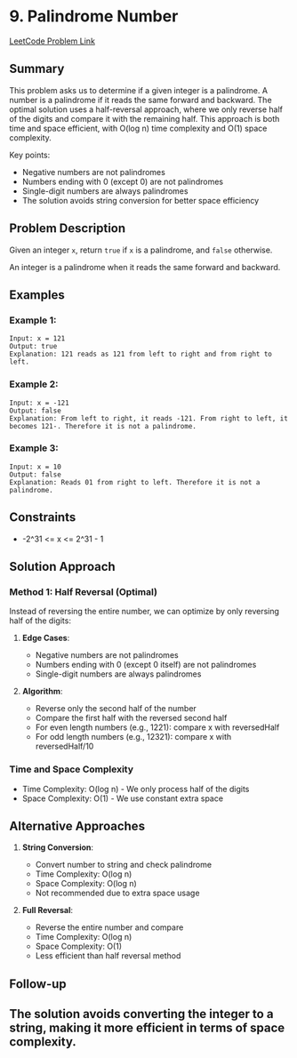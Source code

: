 # 9. Palindrome Number

[LeetCode Problem Link](https://leetcode.com/problems/palindrome-number/)

## Summary
This problem asks us to determine if a given integer is a palindrome. A number is a palindrome if it reads the same forward and backward. The optimal solution uses a half-reversal approach, where we only reverse half of the digits and compare it with the remaining half. This approach is both time and space efficient, with O(log n) time complexity and O(1) space complexity.

Key points:
- Negative numbers are not palindromes
- Numbers ending with 0 (except 0) are not palindromes
- Single-digit numbers are always palindromes
- The solution avoids string conversion for better space efficiency

## Problem Description
Given an integer `x`, return `true` if `x` is a palindrome, and `false` otherwise.

An integer is a palindrome when it reads the same forward and backward.

## Examples

### Example 1:
```
Input: x = 121
Output: true
Explanation: 121 reads as 121 from left to right and from right to left.
```

### Example 2:
```
Input: x = -121
Output: false
Explanation: From left to right, it reads -121. From right to left, it becomes 121-. Therefore it is not a palindrome.
```

### Example 3:
```
Input: x = 10
Output: false
Explanation: Reads 01 from right to left. Therefore it is not a palindrome.
```

## Constraints
- -2^31 <= x <= 2^31 - 1

## Solution Approach

### Method 1: Half Reversal (Optimal)
Instead of reversing the entire number, we can optimize by only reversing half of the digits:

1. **Edge Cases**:
   - Negative numbers are not palindromes
   - Numbers ending with 0 (except 0 itself) are not palindromes
   - Single-digit numbers are always palindromes

2. **Algorithm**:
   - Reverse only the second half of the number
   - Compare the first half with the reversed second half
   - For even length numbers (e.g., 1221): compare x with reversedHalf
   - For odd length numbers (e.g., 12321): compare x with reversedHalf/10

### Time and Space Complexity
- Time Complexity: O(log n) - We only process half of the digits
- Space Complexity: O(1) - We use constant extra space

## Alternative Approaches
1. **String Conversion**:
   - Convert number to string and check palindrome
   - Time Complexity: O(log n)
   - Space Complexity: O(log n)
   - Not recommended due to extra space usage

2. **Full Reversal**:
   - Reverse the entire number and compare
   - Time Complexity: O(log n)
   - Space Complexity: O(1)
   - Less efficient than half reversal method

## Follow-up
The solution avoids converting the integer to a string, making it more efficient in terms of space complexity.
---